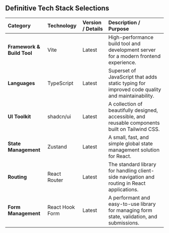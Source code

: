 ## Definitive Tech Stack Selections

| Category                   | Technology      | Version / Details | Description / Purpose                                                                            |
| :------------------------- | :-------------- | :---------------- | :----------------------------------------------------------------------------------------------- |
| **Framework & Build Tool** | Vite            | Latest            | High-performance build tool and development server for a modern frontend experience.             |
| **Languages**              | TypeScript      | Latest            | Superset of JavaScript that adds static typing for improved code quality and maintainability.    |
| **UI Toolkit**             | shadcn/ui       | Latest            | A collection of beautifully designed, accessible, and reusable components built on Tailwind CSS. |
| **State Management**       | Zustand         | Latest            | A small, fast, and simple global state management solution for React.                            |
| **Routing**                | React Router    | Latest            | The standard library for handling client-side navigation and routing in React applications.      |
| **Form Management**        | React Hook Form | Latest            | A performant and easy-to-use library for managing form state, validation, and submissions.       |
